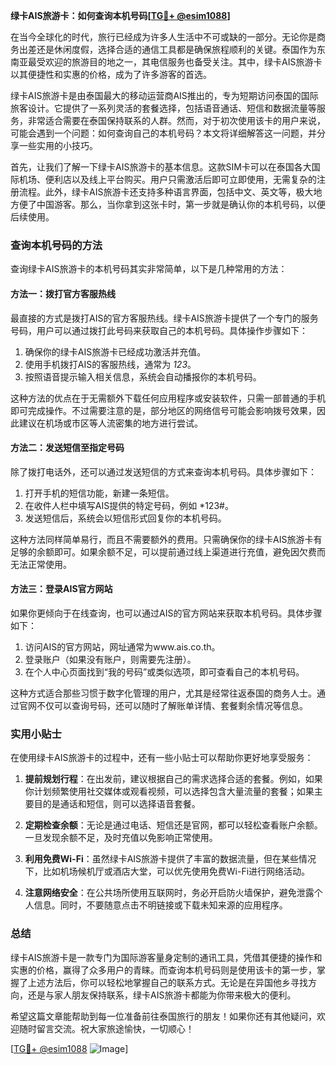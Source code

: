 **绿卡AIS旅游卡：如何查询本机号码[[TG💪+ @esim1088](https://t.me/s/esim1088)]**

在当今全球化的时代，旅行已经成为许多人生活中不可或缺的一部分。无论你是商务出差还是休闲度假，选择合适的通信工具都是确保旅程顺利的关键。泰国作为东南亚最受欢迎的旅游目的地之一，其电信服务也备受关注。其中，绿卡AIS旅游卡以其便捷性和实惠的价格，成为了许多游客的首选。

绿卡AIS旅游卡是由泰国最大的移动运营商AIS推出的，专为短期访问泰国的国际旅客设计。它提供了一系列灵活的套餐选择，包括语音通话、短信和数据流量等服务，非常适合需要在泰国保持联系的人群。然而，对于初次使用该卡的用户来说，可能会遇到一个问题：如何查询自己的本机号码？本文将详细解答这一问题，并分享一些实用的小技巧。

首先，让我们了解一下绿卡AIS旅游卡的基本信息。这款SIM卡可以在泰国各大国际机场、便利店以及线上平台购买。用户只需激活后即可立即使用，无需复杂的注册流程。此外，绿卡AIS旅游卡还支持多种语言界面，包括中文、英文等，极大地方便了中国游客。那么，当你拿到这张卡时，第一步就是确认你的本机号码，以便后续使用。

### 查询本机号码的方法

查询绿卡AIS旅游卡的本机号码其实非常简单，以下是几种常用的方法：

#### 方法一：拨打官方客服热线
最直接的方式是拨打AIS的官方客服热线。绿卡AIS旅游卡提供了一个专门的服务号码，用户可以通过拨打此号码来获取自己的本机号码。具体操作步骤如下：
1. 确保你的绿卡AIS旅游卡已经成功激活并充值。
2. 使用手机拨打AIS的客服热线，通常为 *123*。
3. 按照语音提示输入相关信息，系统会自动播报你的本机号码。

这种方法的优点在于无需额外下载任何应用程序或安装软件，只需一部普通的手机即可完成操作。不过需要注意的是，部分地区的网络信号可能会影响拨号效果，因此建议在机场或市区等人流密集的地方进行尝试。

#### 方法二：发送短信至指定号码
除了拨打电话外，还可以通过发送短信的方式来查询本机号码。具体步骤如下：
1. 打开手机的短信功能，新建一条短信。
2. 在收件人栏中填写AIS提供的特定号码，例如 *123#。
3. 发送短信后，系统会以短信形式回复你的本机号码。

这种方法同样简单易行，而且不需要额外的费用。只需确保你的绿卡AIS旅游卡有足够的余额即可。如果余额不足，可以提前通过线上渠道进行充值，避免因欠费而无法正常使用。

#### 方法三：登录AIS官方网站
如果你更倾向于在线查询，也可以通过AIS的官方网站来获取本机号码。具体步骤如下：
1. 访问AIS的官方网站，网址通常为www.ais.co.th。
2. 登录账户（如果没有账户，则需要先注册）。
3. 在个人中心页面找到“我的号码”或类似选项，即可查看自己的本机号码。

这种方式适合那些习惯于数字化管理的用户，尤其是经常往返泰国的商务人士。通过官网不仅可以查询号码，还可以随时了解账单详情、套餐剩余情况等信息。

### 实用小贴士

在使用绿卡AIS旅游卡的过程中，还有一些小贴士可以帮助你更好地享受服务：

1. **提前规划行程**：在出发前，建议根据自己的需求选择合适的套餐。例如，如果你计划频繁使用社交媒体或观看视频，可以选择包含大量流量的套餐；如果主要目的是通话和短信，则可以选择语音套餐。
   
2. **定期检查余额**：无论是通过电话、短信还是官网，都可以轻松查看账户余额。一旦发现余额不足，及时充值以免影响正常使用。

3. **利用免费Wi-Fi**：虽然绿卡AIS旅游卡提供了丰富的数据流量，但在某些情况下，比如机场候机厅或酒店大堂，可以优先使用免费Wi-Fi进行网络活动。

4. **注意网络安全**：在公共场所使用互联网时，务必开启防火墙保护，避免泄露个人信息。同时，不要随意点击不明链接或下载未知来源的应用程序。

### 总结

绿卡AIS旅游卡是一款专门为国际游客量身定制的通讯工具，凭借其便捷的操作和实惠的价格，赢得了众多用户的青睐。而查询本机号码则是使用该卡的第一步，掌握了上述方法后，你可以轻松地掌握自己的联系方式。无论是在异国他乡寻找方向，还是与家人朋友保持联系，绿卡AIS旅游卡都能为你带来极大的便利。

希望这篇文章能帮助到每一位准备前往泰国旅行的朋友！如果你还有其他疑问，欢迎随时留言交流。祝大家旅途愉快，一切顺心！

[[TG💪+ @esim1088](https://t.me/s/esim1088) ![Image](https://i.postimg.cc/4NQfJmqS/Snipaste-2025-05-13-00-14-12.png)]